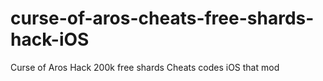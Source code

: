 # curse-of-aros-cheats-free-shards-hack-iOS
Curse of Aros Hack 200k free shards Cheats codes iOS that mod
